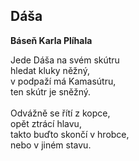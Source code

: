 <body><h2>Dáša</h2>
<b>Báseň Karla Plíhala</b>
<p>Jede Dáša na svém skútru<br>
hledat kluky něžný,<br>
v podpaží má Kamasútru,<br>
ten skútr je sněžný.<br><br>
Odvážně se řítí z kopce,<br>
opět ztrácí hlavu,<br>
takto buďto skončí v hrobce,<br>
nebo v jiném stavu.<br></p>
</body>
